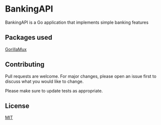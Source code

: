 # BankingAPI

BankingAPI is a Go application that implements simple banking features


## Packages used

[GorillaMux](https://github.com/gorilla/mux/)


## Contributing
Pull requests are welcome. For major changes, please open an issue first to discuss what you would like to change.

Please make sure to update tests as appropriate.

## License
[MIT](https://choosealicense.com/licenses/mit/)